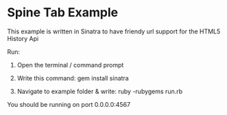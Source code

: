 
# Spine Tab Example

This example is written in Sinatra to have friendy url support for the HTML5 History Api

Run:

1. Open the terminal / command prompt 

2. Write this command:  gem install sinatra

3. Navigate to example folder & write: ruby -rubygems run.rb

You should be running on port 0.0.0.0:4567